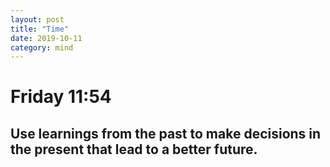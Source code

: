 ```yaml
---
layout: post
title: "Time"
date: 2019-10-11
category: mind
---
```


# Friday 11:54
## Use learnings from the past to make decisions in the present that lead to a better future.
